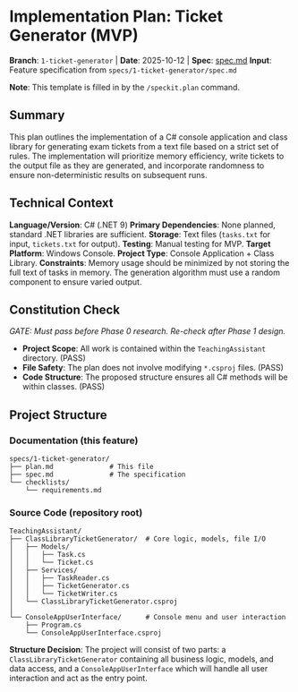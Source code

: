 # Implementation Plan: Ticket Generator (MVP)

**Branch**: `1-ticket-generator` | **Date**: 2025-10-12 | **Spec**: [spec.md](spec.md)
**Input**: Feature specification from `specs/1-ticket-generator/spec.md`

**Note**: This template is filled in by the `/speckit.plan` command.

## Summary

This plan outlines the implementation of a C# console application and class library for generating exam tickets from a text file based on a strict set of rules. The implementation will prioritize memory efficiency, write tickets to the output file as they are generated, and incorporate randomness to ensure non-deterministic results on subsequent runs.

## Technical Context

**Language/Version**: C# (.NET 9)
**Primary Dependencies**: None planned, standard .NET libraries are sufficient.
**Storage**: Text files (`tasks.txt` for input, `tickets.txt` for output).
**Testing**: Manual testing for MVP.
**Target Platform**: Windows Console.
**Project Type**: Console Application + Class Library.
**Constraints**: Memory usage should be minimized by not storing the full text of tasks in memory. The generation algorithm must use a random component to ensure varied output.

## Constitution Check

*GATE: Must pass before Phase 0 research. Re-check after Phase 1 design.*

- **Project Scope**: All work is contained within the `TeachingAssistant` directory. (PASS)
- **File Safety**: The plan does not involve modifying `*.csproj` files. (PASS)
- **Code Structure**: The proposed structure ensures all C# methods will be within classes. (PASS)

## Project Structure

### Documentation (this feature)

```
specs/1-ticket-generator/
├── plan.md              # This file
├── spec.md              # The specification
└── checklists/
    └── requirements.md
```

### Source Code (repository root)

```
TeachingAssistant/
├── ClassLibraryTicketGenerator/  # Core logic, models, file I/O
│   ├── Models/
│   │   ├── Task.cs
│   │   └── Ticket.cs
│   ├── Services/
│   │   ├── TaskReader.cs
│   │   ├── TicketGenerator.cs
│   │   └── TicketWriter.cs
│   └── ClassLibraryTicketGenerator.csproj
│
└── ConsoleAppUserInterface/      # Console menu and user interaction
    ├── Program.cs
    └── ConsoleAppUserInterface.csproj
```

**Structure Decision**: The project will consist of two parts: a `ClassLibraryTicketGenerator` containing all business logic, models, and data access, and a `ConsoleAppUserInterface` which will handle all user interaction and act as the entry point.

